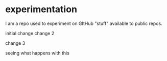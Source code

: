 # experimentation
I am a repo used to experiment on GItHub "stuff" available to public repos.  

initial change
change 2

change 3

seeing what happens with this

